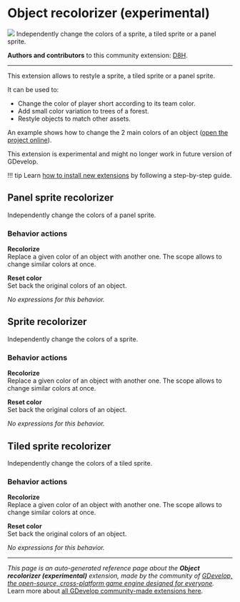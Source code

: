 # Object recolorizer (experimental)

<img src="https://resources.gdevelop-app.com/assets/Icons/Line Hero Pack/Master/SVG/Graphic Design/Graphic Design_color_colour_palette_paint_brush.svg" class="extension-icon"></img>
Independently change the colors of a sprite, a tiled sprite or a panel sprite.

**Authors and contributors** to this community extension: [D8H](https://gd.games/D8H).

---

This extension allows to restyle a sprite, a tiled sprite or a panel sprite.

It can be used to:

- Change the color of player short according to its team color.
- Add small color variation to trees of a forest.
- Restyle objects to match other assets.

An example shows how to change the 2 main colors of an object ([open the project online](https://editor.gdevelop.io/?project=example://recolorizer)).

This extension is experimental and might no longer work in future version of GDevelop.

!!! tip
    Learn [how to install new extensions](/gdevelop5/extensions/search) by following a step-by-step guide.



## Panel sprite recolorizer 

Independently change the colors of a panel sprite. 

### Behavior actions

**Recolorize**  
Replace a given color of an object with another one. The scope allows to change similar colors at once.

**Reset color**  
Set back the original colors of an object.

_No expressions for this behavior._


## Sprite recolorizer 

Independently change the colors of a sprite. 

### Behavior actions

**Recolorize**  
Replace a given color of an object with another one. The scope allows to change similar colors at once.

**Reset color**  
Set back the original colors of an object.

_No expressions for this behavior._


## Tiled sprite recolorizer 

Independently change the colors of a tiled sprite. 

### Behavior actions

**Recolorize**  
Replace a given color of an object with another one. The scope allows to change similar colors at once.

**Reset color**  
Set back the original colors of an object.

_No expressions for this behavior._


---

*This page is an auto-generated reference page about the **Object recolorizer (experimental)** extension, made by the community of [GDevelop, the open-source, cross-platform game engine designed for everyone](https://gdevelop.io/).* Learn more about [all GDevelop community-made extensions here](/gdevelop5/extensions).